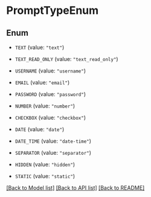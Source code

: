 # PromptTypeEnum

## Enum


* `TEXT` (value: `"text"`)

* `TEXT_READ_ONLY` (value: `"text_read_only"`)

* `USERNAME` (value: `"username"`)

* `EMAIL` (value: `"email"`)

* `PASSWORD` (value: `"password"`)

* `NUMBER` (value: `"number"`)

* `CHECKBOX` (value: `"checkbox"`)

* `DATE` (value: `"date"`)

* `DATE_TIME` (value: `"date-time"`)

* `SEPARATOR` (value: `"separator"`)

* `HIDDEN` (value: `"hidden"`)

* `STATIC` (value: `"static"`)


[[Back to Model list]](../README.md#documentation-for-models) [[Back to API list]](../README.md#documentation-for-api-endpoints) [[Back to README]](../README.md)



